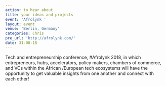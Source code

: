 ```yaml
---
action: to hear about
title: your ideas and projects
event: 'Afrolynk '
layout: event
venue: 'Berlin, Germany'
categories: Chris
pre_url: 'http://afrolynk.com/'
date: 31-08-18
---
```

Tech and entrepreneurship conference, #Afrolynk 2018, in which entrepreneurs, hubs, accelerators, policy makers, chambers of commerce, and VCs within the African /European tech ecosystems will have the opportunity to get valuable insights from one another and connect with each other!
